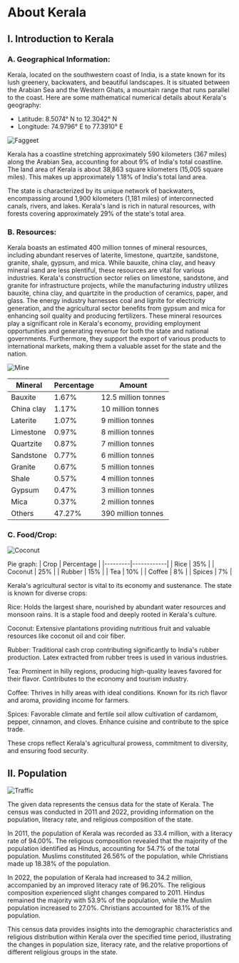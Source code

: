 # About Kerala

## I. Introduction to Kerala

### A. Geographical Information:
Kerala, located on the southwestern coast of India, is a state known for its lush greenery, backwaters, and beautiful landscapes. It is situated between the Arabian Sea and the Western Ghats, a mountain range that runs parallel to the coast. Here are some mathematical numerical details about Kerala's geography:

- Latitude: 8.5074° N to 12.3042° N
- Longitude: 74.9796° E to 77.3910° E

![Faggeet](https://www.mapsofindia.com/maps/kerala/kerala-index-20map.jpg)

Kerala has a coastline stretching approximately 590 kilometers (367 miles) along the Arabian Sea, accounting for about 9% of India's total coastline. The land area of Kerala is about 38,863 square kilometers (15,005 square miles). This makes up approximately 1.18% of India's total land area.

The state is characterized by its unique network of backwaters, encompassing around 1,900 kilometers (1,181 miles) of interconnected canals, rivers, and lakes. Kerala's land is rich in natural resources, with forests covering approximately 29% of the state's total area.

### B. Resources:
Kerala boasts an estimated 400 million tonnes of mineral resources, including abundant reserves of laterite, limestone, quartzite, sandstone, granite, shale, gypsum, and mica. While bauxite, china clay, and heavy mineral sand are less plentiful, these resources are vital for various industries. Kerala's construction sector relies on limestone, sandstone, and granite for infrastructure projects, while the manufacturing industry utilizes bauxite, china clay, and quartzite in the production of ceramics, paper, and glass. The energy industry harnesses coal and lignite for electricity generation, and the agricultural sector benefits from gypsum and mica for enhancing soil quality and producing fertilizers. These mineral resources play a significant role in Kerala's economy, providing employment opportunities and generating revenue for both the state and national governments. Furthermore, they support the export of various products to international markets, making them a valuable asset for the state and the nation.

![Mine](https://dmg.kerala.gov.in/wp-content/uploads/2020/04/dmg_si_4.jpg)

| Mineral     | Percentage | Amount             |
|-------------|------------|--------------------|
| Bauxite     | 1.67%      | 12.5 million tonnes|
| China clay  | 1.17%      | 10 million tonnes  |
| Laterite    | 1.07%      | 9 million tonnes   |
| Limestone   | 0.97%      | 8 million tonnes   |
| Quartzite   | 0.87%      | 7 million tonnes   |
| Sandstone   | 0.77%      | 6 million tonnes   |
| Granite     | 0.67%      | 5 million tonnes   |
| Shale       | 0.57%      | 4 million tonnes   |
| Gypsum      | 0.47%      | 3 million tonnes   |
| Mica        | 0.37%      | 2 million tonnes   |
| Others      | 47.27%     | 390 million tonnes |


### C. Food/Crop:

![Coconut](https://www.civilsocietyonline.com/static/media/static/2022/03/26/enterprise-1a.869x568.jpg)

Pie graph:
| Crop    | Percentage |
|---------|------------|
| Rice    | 35%        |
| Coconut | 25%        |
| Rubber  | 15%        |
| Tea     | 10%        |
| Coffee  | 8%         |
| Spices  | 7%         |


Kerala's agricultural sector is vital to its economy and sustenance. The state is known for diverse crops:

Rice: Holds the largest share, nourished by abundant water resources and monsoon rains. It is a staple food and deeply rooted in Kerala's culture.

Coconut: Extensive plantations providing nutritious fruit and valuable resources like coconut oil and coir fiber.

Rubber: Traditional cash crop contributing significantly to India's rubber production. Latex extracted from rubber trees is used in various industries.

Tea: Prominent in hilly regions, producing high-quality leaves favored for their flavor. Contributes to the economy and tourism industry.

Coffee: Thrives in hilly areas with ideal conditions. Known for its rich flavor and aroma, providing income for farmers.

Spices: Favorable climate and fertile soil allow cultivation of cardamom, pepper, cinnamon, and cloves. Enhance cuisine and contribute to the spice trade.

These crops reflect Kerala's agricultural prowess, commitment to diversity, and ensuring food security.

## II. Population

![Traffic](https://images.newindianexpress.com/uploads/user/imagelibrary/2018/9/29/w600X390/Traffic_PTI.jpg)

The given data represents the census data for the state of Kerala. The census was conducted in 2011 and 2022, providing information on the population, literacy rate, and religious composition of the state.

In 2011, the population of Kerala was recorded as 33.4 million, with a literacy rate of 94.00%. The religious composition revealed that the majority of the population identified as Hindus, accounting for 54.7% of the total population. Muslims constituted 26.56% of the population, while Christians made up 18.38% of the population.

In 2022, the population of Kerala had increased to 34.2 million, accompanied by an improved literacy rate of 96.20%. The religious composition experienced slight changes compared to 2011. Hindus remained the majority with 53.9% of the population, while the Muslim population increased to 27.0%. Christians accounted for 18.1% of the population.

This census data provides insights into the demographic characteristics and religious distribution within Kerala over the specified time period, illustrating the changes in population size, literacy rate, and the relative proportions of different religious groups in the state.
